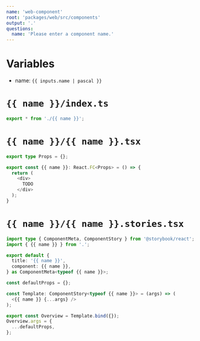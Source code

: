 ```yaml
---
name: 'web-component'
root: 'packages/web/src/components'
output: '.'
questions:
  name: 'Please enter a component name.'
---
```


# Variables

- name: `{{ inputs.name | pascal }}`

# `{{ name }}/index.ts`

```typescript
export * from './{{ name }}';
```

# `{{ name }}/{{ name }}.tsx`

```typescript
export type Props = {};

export const {{ name }}: React.FC<Props> = () => {
  return (
    <div>
      TODO
    </div>
  );
}
```

# `{{ name }}/{{ name }}.stories.tsx`

```typescript
import type { ComponentMeta, ComponentStory } from '@storybook/react';
import { {{ name }} } from '.';

export default {
  title: '{{ name }}',
  component: {{ name }},
} as ComponentMeta<typeof {{ name }}>;

const defaultProps = {};

const Template: ComponentStory<typeof {{ name }}> = (args) => (
  <{{ name }} {...args} />
);

export const Overview = Template.bind({});
Overview.args = {
  ...defaultProps,
};
```
